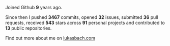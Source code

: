 Joined Github **9** years ago.

Since then I pushed **3467** commits, opened **32** issues, submitted **36** pull requests, received **543** stars across **91** personal projects and contributed to **13** public repositories.

Find out more about me on [lukasbach.com](https://lukasbach.com)
